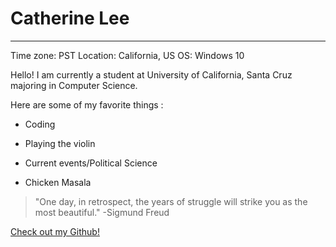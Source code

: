 # Catherine Lee

---

Time zone: PST
Location: California, US
OS: Windows 10 

Hello! I am currently a student at University of California, Santa Cruz majoring in Computer Science.

Here are some of my favorite things :

* Coding

* Playing the violin

* Current events/Political Science

* Chicken Masala

> 	"One day, in retrospect, the years of struggle will strike you as the most beautiful." -Sigmund Freud

[Check out my Github!](https://github.com/catherinelee274)
